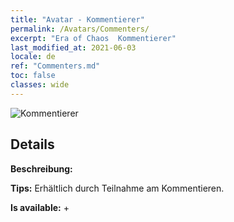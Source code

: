 ```yaml
---
title: "Avatar - Kommentierer"
permalink: /Avatars/Commenters/
excerpt: "Era of Chaos  Kommentierer"
last_modified_at: 2021-06-03
locale: de
ref: "Commenters.md"
toc: false
classes: wide
---
```

 ![Kommentierer](/images/a/avatarFrame_14.png)

## Details

 **Beschreibung:**  

 **Tips:** Erhältlich durch Teilnahme am Kommentieren. 

 **Is available:**  + 

